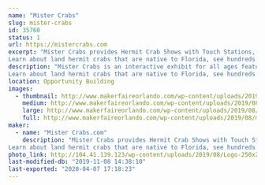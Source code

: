 ```yaml
---
name: "Mister Crabs"
slug: mister-crabs
id: 35760
status: 1
url: https://mistercrabs.com
excerpt: "Mister Crabs provides Hermit Crab Shows with Touch Stations, Observation Stations, and Crab Race Comedy Shows.
Learn about land hermit crabs that are native to Florida, see hundreds of their creative hermit crab homes including  from Legos, shells, transparent glass, 3D printed and many others.  Also participate in your create crab shell, create a Crabitat, and learn about our Adopt-a-Hermit program. "
description: "Mister Crabs is an interactive exhibit for all ages featuring lots of laughs, education, science and Hermit Crab engineering as you participate in a race to the hermit cup. Each players receives a novelty prize. The show runs continuously, features Touch Stations, Observation Stations, and Crab Race Comedy Shows.
Learn about land hermit crabs that are native to Florida, see hundreds of their creative hermit crab homes including from Legos, football helmets, star wars, and beyond. also see unique maker hermit home shells, transparent glass hermit homes, 3D printed hermit homes and many others.  Also there is an opportunity to participate in your create crab shell, create a Crabitat, see the hermit crab express train, learn how to speak hermit crab through a special device see our Adopt-a-Hermit program station"
location: Opportunity Building
images:
  - thumbnail: http://www.makerfaireorlando.com/wp-content/uploads/2019/08/mister-crab-hermit-train.jpg
    medium: http://www.makerfaireorlando.com/wp-content/uploads/2019/08/mister-crab-hermit-train.jpg
    large: http://www.makerfaireorlando.com/wp-content/uploads/2019/08/mister-crab-hermit-train.jpg
    full: http://www.makerfaireorlando.com/wp-content/uploads/2019/08/mister-crab-hermit-train.jpg
maker:
  - name: "Mister Crabs.com"
    description: "Mister Crabs provides Hermit Crab Shows with Touch Stations, Observation Stations, and Crab Race Comedy Shows.
Learn about land hermit crabs that are native to Florida, see hundreds of their creative hermit crab homes including  from Lego, shells, transparent glass, 3D printed and many others.  Also participate in our create crab shell, create a Crabitat, and learn about our Adopt-a-Hermit program. "
photo_link: http://104.41.139.123/wp-content/uploads/2019/08/Logo-250x250.jpg
last-modified-db: "2019-11-08 14:38:10"
last-exported: "2020-04-07 17:18:23"
---
```

